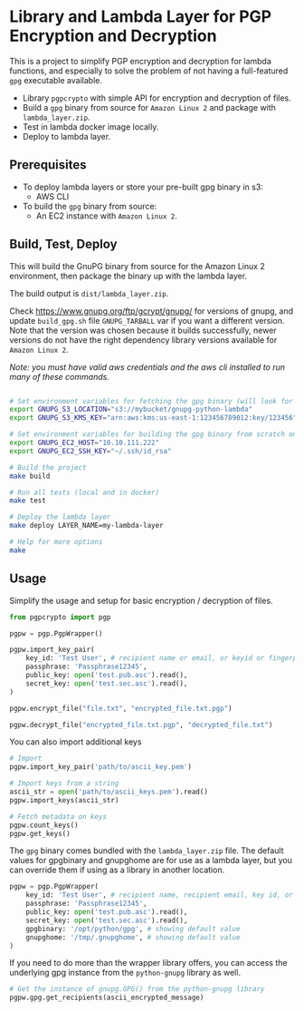 # Library and Lambda Layer for PGP Encryption and Decryption

This is a project to simplify PGP encryption and decryption for lambda functions, and especially to solve the problem of not having a full-featured `gpg` executable available.

* Library `pgpcrypto` with simple API for encryption and decryption of files.
* Build a `gpg` binary from source for `Amazon Linux 2` and package with `lambda_layer.zip`.
* Test in lambda docker image locally.
* Deploy to lambda layer.

## Prerequisites

* To deploy lambda layers or store your pre-built gpg binary in s3:
  * AWS CLI
* To build the `gpg` binary from source:
  * An EC2 instance with `Amazon Linux 2`.

## Build, Test, Deploy

This will build the GnuPG binary from source for the Amazon Linux 2 environment, then package the binary up with the lambda layer.

The build output is `dist/lambda_layer.zip`.

Check https://www.gnupg.org/ftp/gcrypt/gnupg/ for versions of gnupg, and update `build_gpg.sh` file `GNUPG_TARBALL` var if you want a different version.  Note that the version was chosen because it builds successfully, newer versions do not have the right dependency library versions available for `Amazon Linux 2`.

*Note: you must have valid aws credentials and the aws cli installed to run many of these commands.*

```bash

# Set environment variables for fetching the gpg binary (will look for object named "gpg" at this location)
export GNUPG_S3_LOCATION="s3://mybucket/gnupg-python-lambda"
export GNUPG_S3_KMS_KEY="arn:aws:kms:us-east-1:123456789012:key/123456"

# Set environment variables for building the gpg binary from scratch on ec2
export GNUPG_EC2_HOST="10.10.111.222"
export GNUPG_EC2_SSH_KEY="~/.ssh/id_rsa"

# Build the project
make build

# Run all tests (local and in docker)
make test

# Deploy the lambda layer
make deploy LAYER_NAME=my-lambda-layer

# Help for more options
make
```

## Usage

Simplify the usage and setup for basic encryption / decryption of files.

```python
from pgpcrypto import pgp

pgpw = pgp.PgpWrapper()

pgpw.import_key_pair(
    key_id: 'Test User', # recipient name or email, or keyid or fingerprint
    passphrase: 'Passphrase12345',
    public_key: open('test.pub.asc').read(),
    secret_key: open('test.sec.asc').read(),
)

pgpw.encrypt_file("file.txt", "encrypted_file.txt.pgp")

pgpw.decrypt_file("encrypted_file.txt.pgp", "decrypted_file.txt")
```

You can also import additional keys

```python
# Import 
pgpw.import_key_pair('path/to/ascii_key.pem')

# Import keys from a string
ascii_str = open('path/to/ascii_keys.pem').read()
pgpw.import_keys(ascii_str)

# Fetch metadata on keys
pgpw.count_keys()
pgpw.get_keys()
```

The `gpg` binary comes bundled with the `lambda_layer.zip` file.  The default values for gpgbinary and gnupghome are for use as a lambda layer, but you can override them if using as a library in another location.

```python
pgpw = pgp.PgpWrapper(
    key_id: 'Test User', # recipient name, recipient email, key id, or key fingerprint
    passphrase: 'Passphrase12345',
    public_key: open('test.pub.asc').read(),
    secret_key: open('test.sec.asc').read(),
    gpgbinary: '/opt/python/gpg', # showing default value
    gnupghome: '/tmp/.gnupghome', # showing default value
)
```

If you need to do more than the wrapper library offers, you can access the underlying gpg instance from the `python-gnupg` library as well.

```python
# Get the instance of gnupg.GPG() from the python-gnupg library
pgpw.gpg.get_recipients(ascii_encrypted_message)
```
